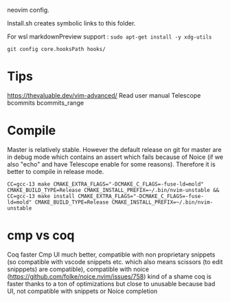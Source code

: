  neovim config.

Install.sh creates symbolic links to this folder.

For wsl markdownPreview support : `sudo apt-get install -y xdg-utils`

`git config core.hooksPath hooks/`

# Tips
https://thevaluable.dev/vim-advanced/
Read user manual
Telescope bcommits bcommits_range
# Compile
Master is relatively stable.
However the default release on git for master are in debug mode which contains an assert which fails because of Noice (if we also "echo" and have Telescope enable for some reasons).
Therefore it is better to compile in release mode.

`CC=gcc-13 make CMAKE_EXTRA_FLAGS="-DCMAKE_C_FLAGS=-fuse-ld=mold" CMAKE_BUILD_TYPE=Release CMAKE_INSTALL_PREFIX=~/.bin/nvim-unstable && CC=gcc-13 make install CMAKE_EXTRA_FLAGS="-DCMAKE_C_FLAGS=-fuse-ld=mold" CMAKE_BUILD_TYPE=Release CMAKE_INSTALL_PREFIX=~/.bin/nvim-unstable`

# cmp vs coq
Coq faster
Cmp UI much better, compatible with non proprietary snippets (so compatible with vscode snippets etc. which also means scissors (to edit snipppets) are compatible), compatible with noice (https://github.com/folke/noice.nvim/issues/758)
kind of a shame coq is faster thanks to a ton of optimizations but close to unusable because bad UI, not compatible with snippets or Noice completion
